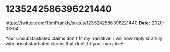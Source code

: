 # 1235242586396221440
https://twitter.com/TomFrankly/status/1235242586396221440
**Date:** 2020-03-04

Your unsubstantiated claims don’t fit my narrative! I will now reply snarkily with unsubstantiated claims that don’t fit your narrative!
